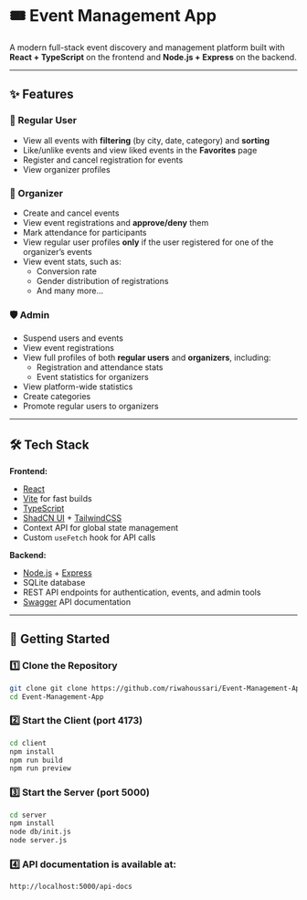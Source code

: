 # 🎟 Event Management App

A modern full-stack event discovery and management platform built with **React + TypeScript** on the frontend and **Node.js + Express** on the backend.

---

## ✨ Features

### 👥 Regular User
- View all events with **filtering** (by city, date, category) and **sorting**
- Like/unlike events and view liked events in the **Favorites** page
- Register and cancel registration for events
- View organizer profiles

### 🏢 Organizer
- Create and cancel events
- View event registrations and **approve/deny** them
- Mark attendance for participants
- View regular user profiles **only** if the user registered for one of the organizer’s events
- View event stats, such as:
  - Conversion rate
  - Gender distribution of registrations
  - And many more...

### 🛡 Admin
- Suspend users and events
- View event registrations
- View full profiles of both **regular users** and **organizers**, including:
  - Registration and attendance stats
  - Event statistics for organizers
- View platform-wide statistics
- Create categories
- Promote regular users to organizers

---

## 🛠 Tech Stack

**Frontend:**
- [React](https://reactjs.org/)
- [Vite](https://vitejs.dev/) for fast builds
- [TypeScript](https://www.typescriptlang.org/)
- [ShadCN UI](https://ui.shadcn.com/) + [TailwindCSS](https://tailwindcss.com/)
- Context API for global state management
- Custom `useFetch` hook for API calls

**Backend:**
- [Node.js](https://nodejs.org/) + [Express](https://expressjs.com/)
- SQLite database
- REST API endpoints for authentication, events, and admin tools
- [Swagger](https://swagger.io/) API documentation

---

## 🚀 Getting Started

### 1️⃣ Clone the Repository

```bash
git clone git clone https://github.com/riwahoussari/Event-Management-App.git
cd Event-Management-App
```
### 2️⃣ Start the Client (port 4173)
```bash
cd client
npm install
npm run build
npm run preview
```
### 3️⃣ Start the Server (port 5000)
```bash
cd server
npm install
node db/init.js
node server.js
```

### 4️⃣ API documentation is available at:
``` bash
http://localhost:5000/api-docs
```


